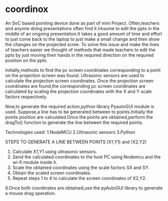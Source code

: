 # coordinox
An SoC based pointing device done as part of mini Project.
Often,teachers and anyone doing presentations often find it irksome to edit the ppts in the middle of an ongoing presentation.It takes a good amount of time and effort to just come back to the laptop to just make a small change and then show the changes on the projected scree.
To solve this issue and make the lives of teachers easier we thought of methods that made teachers to edit the ppts by just moving their hands in the required direction on the required position on the ppts.

Initially,methods to find the pc screen coordinates corresponding to a point on the projection screen was found.
Ultrasonic sensors are used to calculate the projection screen coordinates.
Once the projection screen coordinates are found,the corresponding pc screen coordinates are calculated by scaling the projection coordinates with the X and Y scale factors respectively.

Now,to generate the required action,python library PyautoGUI module is used.
Suppose,a line has to be generated between to points.Initially the points position are calculated.Once the points are obtained,perform the dragTo() function to generate the line between the required points.

Technologies used:
1.NodeMCU
2.Ultrasonic sensors
3.Python

STEPS TO GENERATE A LINE BETWEEN POINTS (X1,Y1) and (X2,Y2)
1. Calculate X1,Y1 using ultrasonic sensors.
2. Send the calculated coordinates to the host PC using Nodemcu and the wi-fi module inside it.
3. Scale the obtained coordinates using the scale factors SX and SY.
4. Obtain the scaled screen coordinates.
5. Repeat steps 1 to 4 to calculate the screen coordinates of X2,Y2.

6.Once both coordinates are obtained,use the pyAutoGUI library to generate a mouse drag operation.
